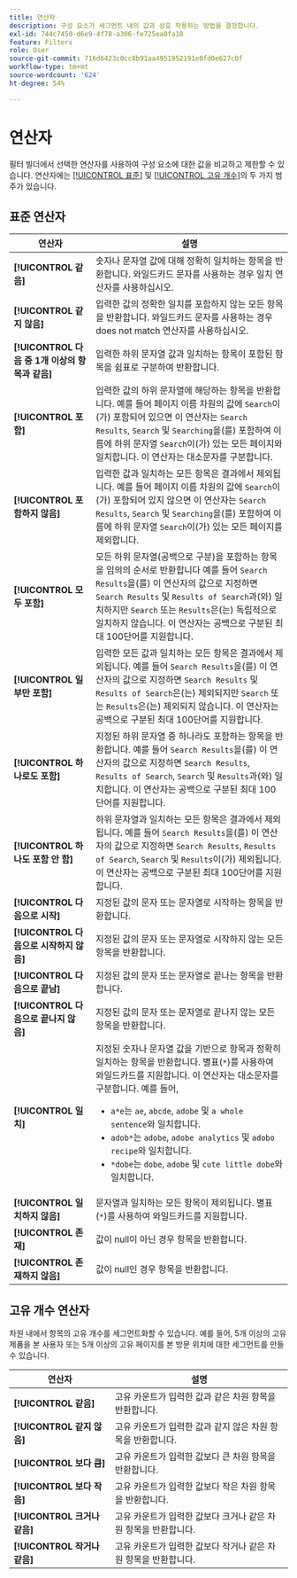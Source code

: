 ```yaml
---
title: 연산자
description: 구성 요소가 세그먼트 내의 값과 상호 작용하는 방법을 결정합니다.
exl-id: 744c7450-d6e9-4f78-a306-fe725ea0fa18
feature: Filters
role: User
source-git-commit: 716d6423c0cc8b91aa4951952191e0fd0e627c0f
workflow-type: tm+mt
source-wordcount: '624'
ht-degree: 54%

---
```


# 연산자

필터 빌더에서 선택한 연산자를 사용하여 구성 요소에 대한 값을 비교하고 제한할 수 있습니다. 연산자에는 [[!UICONTROL 표준]](#standard-operators) 및 [[!UICONTROL 고유 개수]](#distinct-count-operators)의 두 가지 범주가 있습니다.

## 표준 연산자

| 연산자 | 설명 |
| --- | --- |
| **[!UICONTROL 같음]** | 숫자나 문자열 값에 대해 정확히 일치하는 항목을 반환합니다. 와일드카드 문자를 사용하는 경우 일치 연산자를 사용하십시오. |
| **[!UICONTROL 같지 않음]** | 입력한 값의 정확한 일치를 포함하지 않는 모든 항목을 반환합니다.  와일드카드 문자를 사용하는 경우 does not match 연산자를 사용하십시오. |
| **[!UICONTROL 다음 중 1개 이상의 항목과 같음]** | 입력한 하위 문자열 값과 일치하는 항목이 포함된 항목을 쉼표로 구분하여 반환합니다. |
| **[!UICONTROL 포함]** | 입력한 값의 하위 문자열에 해당하는 항목을 반환합니다. 예를 들어 페이지 이름 차원의 값에 `Search`이(가) 포함되어 있으면 이 연산자는 `Search Results`, `Search` 및 `Searching`을(를) 포함하여 이름에 하위 문자열 `Search`이(가) 있는 모든 페이지와 일치합니다. 이 연산자는 대소문자를 구분합니다. |
| **[!UICONTROL 포함하지 않음]** | 입력한 값과 일치하는 모든 항목은 결과에서 제외됩니다. 예를 들어 페이지 이름 차원의 값에 `Search`이(가) 포함되어 있지 않으면 이 연산자는 `Search Results`, `Search` 및 `Searching`을(를) 포함하여 이름에 하위 문자열 `Search`이(가) 있는 모든 페이지를 제외합니다. |
| **[!UICONTROL 모두 포함]** | 모든 하위 문자열(공백으로 구분)을 포함하는 항목을 임의의 순서로 반환합니다 예를 들어 `Search Results`을(를) 이 연산자의 값으로 지정하면 `Search Results` 및 `Results of Search`과(와) 일치하지만 `Search` 또는 `Results`은(는) 독립적으로 일치하지 않습니다. 이 연산자는 공백으로 구분된 최대 100단어를 지원합니다. |
| **[!UICONTROL 일부만 포함]** | 입력한 모든 값과 일치하는 모든 항목은 결과에서 제외됩니다. 예를 들어 `Search Results`을(를) 이 연산자의 값으로 지정하면 `Search Results` 및 `Results of Search`은(는) 제외되지만 `Search` 또는 `Results`은(는) 제외되지 않습니다. 이 연산자는 공백으로 구분된 최대 100단어를 지원합니다. |
| **[!UICONTROL 하나로도 포함]** | 지정된 하위 문자열 중 하나라도 포함하는 항목을 반환합니다. 예를 들어 `Search Results`을(를) 이 연산자의 값으로 지정하면 `Search Results`, `Results of Search`, `Search` 및 `Results`과(와) 일치합니다. 이 연산자는 공백으로 구분된 최대 100단어를 지원합니다. |
| **[!UICONTROL 하나도 포함 안 함]** | 하위 문자열과 일치하는 모든 항목은 결과에서 제외됩니다. 예를 들어 `Search Results`을(를) 이 연산자의 값으로 지정하면 `Search Results`, `Results of Search`, `Search` 및 `Results`이(가) 제외됩니다. 이 연산자는 공백으로 구분된 최대 100단어를 지원합니다. |
| **[!UICONTROL 다음으로 시작]** | 지정된 값의 문자 또는 문자열로 시작하는 항목을 반환합니다. |
| **[!UICONTROL 다음으로 시작하지 않음]** | 지정된 값의 문자 또는 문자열로 시작하지 않는 모든 항목을 반환합니다. |
| **[!UICONTROL 다음으로 끝남]** | 지정된 값의 문자 또는 문자열로 끝나는 항목을 반환합니다. |
| **[!UICONTROL 다음으로 끝나지 않음]** | 지정된 값의 문자 또는 문자열로 끝나지 않는 모든 항목을 반환합니다. |
| **[!UICONTROL 일치]** | 지정된 숫자나 문자열 값을 기반으로 항목과 정확히 일치하는 항목을 반환합니다. 별표(`*`)를 사용하여 와일드카드를 지원합니다. 이 연산자는 대소문자를 구분합니다. 예를 들어,<ul><li>`a*e`는 `ae`, `abcde`, `adobe` 및 `a whole sentence`와 일치합니다.</li><li>`adob*`는 `adobe`, `adobe analytics` 및 `adobo recipe`와 일치합니다.</li><li>`*dobe`는 `dobe`, `adobe` 및 `cute little dobe`와 일치합니다.</li></ul> |
| **[!UICONTROL 일치하지 않음]** | 문자열과 일치하는 모든 항목이 제외됩니다. 별표(`*`)를 사용하여 와일드카드를 지원합니다. |
| **[!UICONTROL 존재]** | 값이 null이 아닌 경우 항목을 반환합니다. |
| **[!UICONTROL 존재하지 않음]** | 값이 null인 경우 항목을 반환합니다. |

## 고유 개수 연산자

차원 내에서 항목의 고유 개수를 세그먼트화할 수 있습니다. 예를 들어, 5개 이상의 고유 제품을 본 사용자 또는 5개 이상의 고유 페이지를 본 방문 위치에 대한 세그먼트를 만들 수 있습니다.

| 연산자 | 설명 |
| --- | --- |
| **[!UICONTROL 같음]** | 고유 카운트가 입력한 값과 같은 차원 항목을 반환합니다. |
| **[!UICONTROL 같지 않음]** | 고유 카운트가 입력한 값과 같지 않은 차원 항목을 반환합니다. |
| **[!UICONTROL 보다 큼]** | 고유 카운트가 입력한 값보다 큰 차원 항목을 반환합니다. |
| **[!UICONTROL 보다 작음]** | 고유 카운트가 입력한 값보다 작은 차원 항목을 반환합니다. |
| **[!UICONTROL 크거나 같음]** | 고유 카운트가 입력한 값보다 크거나 같은 차원 항목을 반환합니다. |
| **[!UICONTROL 작거나 같음]** | 고유 카운트가 입력한 값보다 작거나 같은 차원 항목을 반환합니다. |
